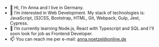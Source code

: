 - 👋 Hi, I’m Anna and I live in Germany.
- 👀 I’m interested in Web Development. My stack of technologies is: JavaScript, [S]CSS, Bootstrap, HTML, Git, Webpack, Gulp, Jest, Cypress.
- 🌱 I’m currently learning Node.js, React with Typescript and SQL and I'll soon look for job as Frontend Developer.
- 📫 You can reach me per e-mail: anna.noetzel@online.de
